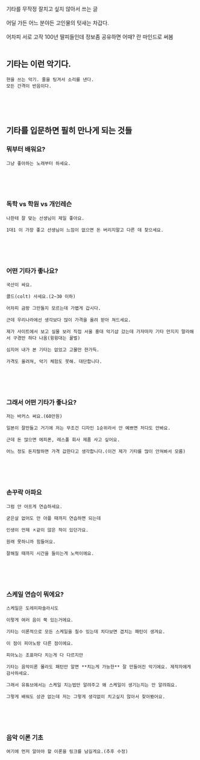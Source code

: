 기타를 무작정 잘치고 싶지 않아서 쓰는 글
<br><br>
어딜 가든 어느 분야든 고인물의 텃새는 차갑다.
<br><br>
어차피 서로 고작 100년 딸피들인데 정보좀 공유하면 어때? 란 마인드로 써봄
<br><br>

## 기타는 이런 악기다.
```
현을 쓰는 악기. 줄을 팅겨서 소리를 낸다.
모든 간격이 반음이다.
```
<br><br><br>
## 기타를 입문하면 필히 만나게 되는 것들

### 뭐부터 배워요?
```
그냥 좋아하는 노래부터 하세요.
```
<br><br><br>
### 독학 vs 학원 vs 개인레슨
```
나한테 잘 맞는 선생님이 제일 좋아요.

1대1 이 가장 좋고 선생님이 느낌이 없으면 돈 버리지말고 다른 데 찾으세요.
```
<br><br><br>
### 어떤 기타가 좋나요?
```
국산이 싸요.

콜드(colt) 사세요.(2~30 이하)

어차피 금방 그만둘지 모르는데 가볍게 갑시다.

근데 우리나라에선 생각보다 많이 가격을 올려 받아 쳐드세요.

제가 사이트에서 보고 실물 보러 직접 서울 홍대 악기샵 갔는데 가자마자 기타 만지지 말라해서 구경만 하다 나옴(윙윙대는 꿀벌)

심지어 내가 본 기타는 없었고 고물만 한가득.

가격도 올려쳐, 악기 체험도 못해. 대단합니다.
```
<br><br><br>
### 그래서 어떤 기타가 좋나요?
```
저는 바커스 써요.(60만원)

일본이 잘만들고 거기에 저는 무조건 디자인 1순위라서 안 예쁘면 처다도 안봐요.

근데 돈 많으면 에피폰, 레스폴 회사 제품 사고 싶어요.

어느 정도 돈지랄하면 가격 값한다고 생각합니다.(이건 제가 기타를 많이 안쳐봐서 모름)
```
<br><br><br>
### 손꾸락 아파요
```
그럼 안 아프게 연습하세요.

굳은살 없어도 안 아플 때까지 연습하면 되는데

인생이 언제 ㅈ같이 않은 적이 있던가요.

원래 못하니까 힘들어요.

잘해질 때까지 시간을 들이는게 노력이에요.
```
<br><br><br>
### 스케일 연습이 뭐에요?
```
스케일은 도레미파솔라시도

이렇게 여러 음이 쭉 있는거에요.

기타는 이론적으로 모든 스케일을 칠수 있는데 치다보면 겹치는 패턴이 생겨요.

이 점이 피아노랑 다른 점이에요.

피아노는 조표마다 치는게 다 다르지만

기타는 음악이론 몰라도 패턴만 알면 **치는게 가능한** 잘 만들어진 악기에요. 제작자에게 감사하세요.

그래서 유튜브에서는 스케일 치는법만 알려주고 왜 스케일이 생기는지는 안 알려줘요.

그렇게 배워도 상관 없는데 저는 그렇게 생각없이 치고싶지 않아서 찾아봤어요.
```
<br><br><br>
### 음악 이론 기초
```
여기에 먼저 알아야 할 이론을 링크를 남길게요.(추후 수정)

```
<br><br><br>
###
